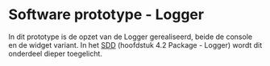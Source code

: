 
# Software prototype - Logger

In dit prototype is de opzet van de Logger gerealiseerd, beide de console en de widget variant. In het [SDD](https://github.com/LukevLuijn/robox_docs/blob/73b2cea2f5308ddbc207318900ecc6375a1ebc31/design/software/sdd/sdd_software.pdf) (hoofdstuk 4.2 Package - Logger) wordt dit onderdeel dieper toegelicht.  